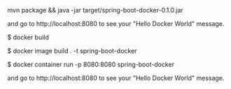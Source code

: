 mvn package && java -jar target/spring-boot-docker-0.1.0.jar

and go to http://localhost:8080 to see your "Hello Docker World" message.

$ docker build 

$ docker image build . -t spring-boot-docker

$ docker container run -p 8080:8080 spring-boot-docker

and go to http://localhost:8080 to see your "Hello Docker World" message.



